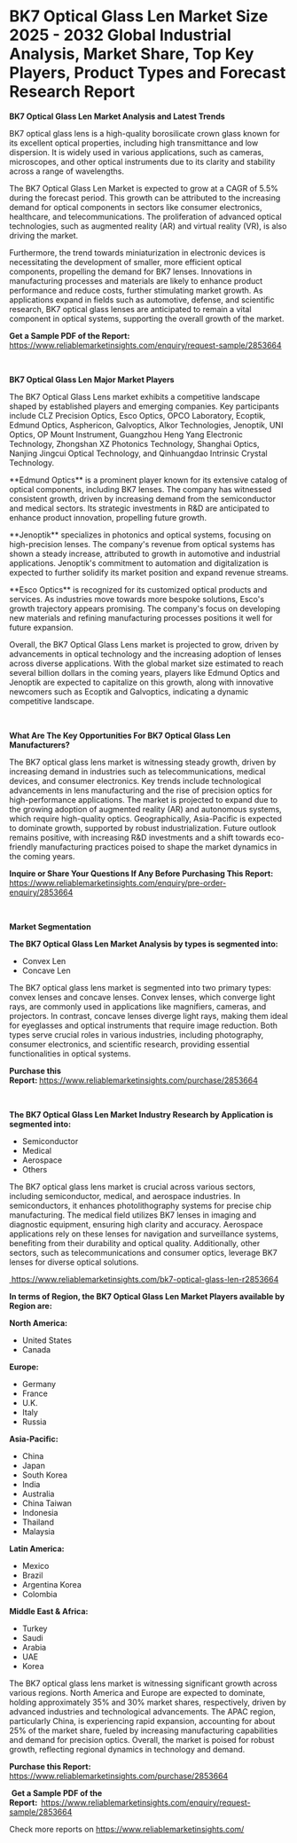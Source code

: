 <p><h1>BK7 Optical Glass Len Market Size 2025 - 2032 Global Industrial Analysis, Market Share, Top Key Players, Product Types and Forecast Research Report</h1></p><p><strong>BK7 Optical Glass Len Market Analysis and Latest Trends</strong></p>
<p><p>BK7 optical glass lens is a high-quality borosilicate crown glass known for its excellent optical properties, including high transmittance and low dispersion. It is widely used in various applications, such as cameras, microscopes, and other optical instruments due to its clarity and stability across a range of wavelengths.</p><p>The BK7 Optical Glass Len Market is expected to grow at a CAGR of 5.5% during the forecast period. This growth can be attributed to the increasing demand for optical components in sectors like consumer electronics, healthcare, and telecommunications. The proliferation of advanced optical technologies, such as augmented reality (AR) and virtual reality (VR), is also driving the market. </p><p>Furthermore, the trend towards miniaturization in electronic devices is necessitating the development of smaller, more efficient optical components, propelling the demand for BK7 lenses. Innovations in manufacturing processes and materials are likely to enhance product performance and reduce costs, further stimulating market growth. As applications expand in fields such as automotive, defense, and scientific research, BK7 optical glass lenses are anticipated to remain a vital component in optical systems, supporting the overall growth of the market.</p></p>
<p><strong>Get a Sample PDF of the Report:&nbsp;</strong> <a href="https://www.reliablemarketinsights.com/enquiry/request-sample/2853664?utm_campaign=3196&utm_medium=2&utm_source=Github&utm_content=ia&utm_term=12032025&utm_id=bk7-optical-glass-len">https://www.reliablemarketinsights.com/enquiry/request-sample/2853664</a></p>
<p>&nbsp;</p>
<p><strong>BK7 Optical Glass Len Major Market Players</strong></p>
<p><p>The BK7 Optical Glass Lens market exhibits a competitive landscape shaped by established players and emerging companies. Key participants include CLZ Precision Optics, Esco Optics, OPCO Laboratory, Ecoptik, Edmund Optics, Asphericon, Galvoptics, Alkor Technologies, Jenoptik, UNI Optics, OP Mount Instrument, Guangzhou Heng Yang Electronic Technology, Zhongshan XZ Photonics Technology, Shanghai Optics, Nanjing Jingcui Optical Technology, and Qinhuangdao Intrinsic Crystal Technology.</p><p>**Edmund Optics** is a prominent player known for its extensive catalog of optical components, including BK7 lenses. The company has witnessed consistent growth, driven by increasing demand from the semiconductor and medical sectors. Its strategic investments in R&D are anticipated to enhance product innovation, propelling future growth.</p><p>**Jenoptik** specializes in photonics and optical systems, focusing on high-precision lenses. The company's revenue from optical systems has shown a steady increase, attributed to growth in automotive and industrial applications. Jenoptik's commitment to automation and digitalization is expected to further solidify its market position and expand revenue streams.</p><p>**Esco Optics** is recognized for its customized optical products and services. As industries move towards more bespoke solutions, Esco's growth trajectory appears promising. The company's focus on developing new materials and refining manufacturing processes positions it well for future expansion.</p><p>Overall, the BK7 Optical Glass Lens market is projected to grow, driven by advancements in optical technology and the increasing adoption of lenses across diverse applications. With the global market size estimated to reach several billion dollars in the coming years, players like Edmund Optics and Jenoptik are expected to capitalize on this growth, along with innovative newcomers such as Ecoptik and Galvoptics, indicating a dynamic competitive landscape.</p></p>
<p>&nbsp;</p>
<p><strong>What Are The Key Opportunities For BK7 Optical Glass Len Manufacturers?</strong></p>
<p><p>The BK7 optical glass lens market is witnessing steady growth, driven by increasing demand in industries such as telecommunications, medical devices, and consumer electronics. Key trends include technological advancements in lens manufacturing and the rise of precision optics for high-performance applications. The market is projected to expand due to the growing adoption of augmented reality (AR) and autonomous systems, which require high-quality optics. Geographically, Asia-Pacific is expected to dominate growth, supported by robust industrialization. Future outlook remains positive, with increasing R&D investments and a shift towards eco-friendly manufacturing practices poised to shape the market dynamics in the coming years.</p></p>
<p><strong>Inquire or Share Your Questions If Any Before Purchasing This Report:</strong> <a href="https://www.reliablemarketinsights.com/enquiry/pre-order-enquiry/2853664?utm_campaign=3196&utm_medium=2&utm_source=Github&utm_content=ia&utm_term=12032025&utm_id=bk7-optical-glass-len">https://www.reliablemarketinsights.com/enquiry/pre-order-enquiry/2853664</a></p>
<p>&nbsp;</p>
<p><strong>Market Segmentation</strong></p>
<p><strong>The BK7 Optical Glass Len Market Analysis by types is segmented into:</strong></p>
<p><ul><li>Convex Len</li><li>Concave Len</li></ul></p>
<p><p>The BK7 optical glass lens market is segmented into two primary types: convex lenses and concave lenses. Convex lenses, which converge light rays, are commonly used in applications like magnifiers, cameras, and projectors. In contrast, concave lenses diverge light rays, making them ideal for eyeglasses and optical instruments that require image reduction. Both types serve crucial roles in various industries, including photography, consumer electronics, and scientific research, providing essential functionalities in optical systems.</p></p>
<p><strong>Purchase this Report:&nbsp;</strong><a href="https://www.reliablemarketinsights.com/purchase/2853664?utm_campaign=3196&utm_medium=2&utm_source=Github&utm_content=ia&utm_term=12032025&utm_id=bk7-optical-glass-len">https://www.reliablemarketinsights.com/purchase/2853664</a></p>
<p>&nbsp;</p>
<p><strong>The BK7 Optical Glass Len Market Industry Research by Application is segmented into:</strong></p>
<p><ul><li>Semiconductor</li><li>Medical</li><li>Aerospace</li><li>Others</li></ul></p>
<p><p>The BK7 optical glass lens market is crucial across various sectors, including semiconductor, medical, and aerospace industries. In semiconductors, it enhances photolithography systems for precise chip manufacturing. The medical field utilizes BK7 lenses in imaging and diagnostic equipment, ensuring high clarity and accuracy. Aerospace applications rely on these lenses for navigation and surveillance systems, benefiting from their durability and optical quality. Additionally, other sectors, such as telecommunications and consumer optics, leverage BK7 lenses for diverse optical solutions.</p></p>
<p><a href="https://www.reliablemarketinsights.com/bk7-optical-glass-len-r2853664?utm_campaign=3196&utm_medium=2&utm_source=Github&utm_content=ia&utm_term=12032025&utm_id=bk7-optical-glass-len">&nbsp;https://www.reliablemarketinsights.com/bk7-optical-glass-len-r2853664</a></p>
<p><strong>In terms of Region, the BK7 Optical Glass Len Market Players available by Region are:</strong></p>
<p>
    <p> <strong> North America: </strong>
        <ul>
            <li>United States</li>
            <li>Canada</li>
        </ul>
        </p> 
    <p> <strong> Europe: </strong>
        <ul>
            <li>Germany</li>
            <li>France</li>
            <li>U.K.</li>
            <li>Italy</li>
            <li>Russia</li>
        </ul>
        </p> 
    <p> <strong> Asia-Pacific: </strong>
        <ul>
            <li>China</li>
            <li>Japan</li>
            <li>South Korea</li>
            <li>India</li>
            <li>Australia</li>
            <li>China Taiwan</li>
            <li>Indonesia</li>
            <li>Thailand</li>
            <li>Malaysia</li>
        </ul>
        </p> 
    <p> <strong> Latin America: </strong>
        <ul>
            <li>Mexico</li>
            <li>Brazil</li>
            <li>Argentina Korea</li>
            <li>Colombia</li>
        </ul>
        </p> 
    <p> <strong> Middle East & Africa: </strong>
        <ul>
            <li>Turkey</li>
            <li>Saudi</li>
            <li>Arabia</li>
            <li>UAE</li>
            <li>Korea</li>
        </ul>
    </p>
    </p>
<p><p>The BK7 optical glass lens market is witnessing significant growth across various regions. North America and Europe are expected to dominate, holding approximately 35% and 30% market shares, respectively, driven by advanced industries and technological advancements. The APAC region, particularly China, is experiencing rapid expansion, accounting for about 25% of the market share, fueled by increasing manufacturing capabilities and demand for precision optics. Overall, the market is poised for robust growth, reflecting regional dynamics in technology and demand.</p></p>
<p><strong>Purchase this Report: </strong><a href="https://www.reliablemarketinsights.com/purchase/2853664?utm_campaign=3196&utm_medium=2&utm_source=Github&utm_content=ia&utm_term=12032025&utm_id=bk7-optical-glass-len">https://www.reliablemarketinsights.com/purchase/2853664</a></p>
<p>&nbsp;<strong>Get a Sample PDF of the Report:&nbsp;&nbsp;</strong><a href="https://www.reliablemarketinsights.com/enquiry/request-sample/2853664?utm_campaign=3196&utm_medium=2&utm_source=Github&utm_content=ia&utm_term=12032025&utm_id=bk7-optical-glass-len">https://www.reliablemarketinsights.com/enquiry/request-sample/2853664</a></p>
<p><strong></strong></p>
<p>Check more reports on <a href="https://www.reliablemarketinsights.com/?utm_campaign=3196&utm_medium=2&utm_source=Github&utm_content=ia&utm_term=12032025&utm_id=bk7-optical-glass-len">https://www.reliablemarketinsights.com/</a></p>